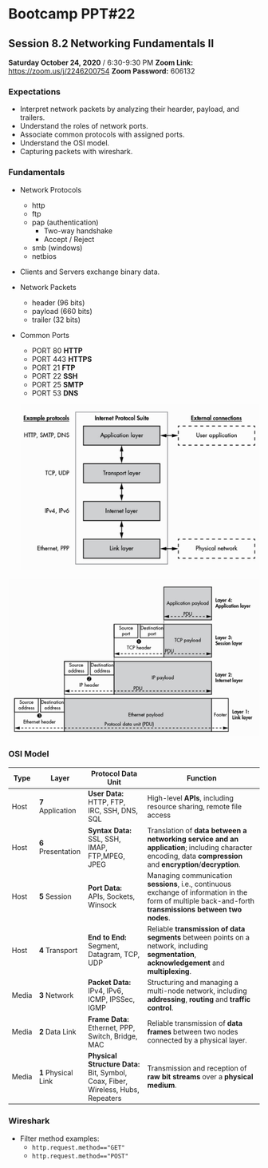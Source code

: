 

# Bootcamp PPT#22
## Session 8.2 Networking Fundamentals II
**Saturday October 24, 2020** / 6:30-9:30 PM
**Zoom Link:** https://zoom.us/j/2246200754 
**Zoom Password:** 606132

### Expectations

- Interpret network packets by analyzing their hearder, payload, and trailers.
- Understand the roles of network ports. 
- Associate common protocols with assigned ports.
- Understand the OSI model.
- Capturing packets with wireshark.

### Fundamentals

- Network Protocols

  - http
  - ftp
  - pap (authentication)
    - Two-way handshake
    - Accept / Reject
  - smb (windows)
  - netbios

- Clients and Servers exchange binary data.

- Network Packets

  - header (96 bits)
  - payload (660 bits)
  - trailer (32 bits)

- Common Ports

  - PORT 80 **HTTP**
  - PORT 443 **HTTPS**
  - PORT 21 **FTP**
  - PORT 22 **SSH**
  - PORT 25 **SMTP**
  - PORT 53 **DNS**

  ![model](model1.png)

![model](model2.png)

### OSI Model

| Type  | Layer               | Protocol Data Unit                                           | Function                                                     |
| ----- | ------------------- | ------------------------------------------------------------ | ------------------------------------------------------------ |
| Host  | **7** Application   | **User Data:** HTTP, FTP, IRC, SSH, DNS, SQL                 | High-level **APIs**, including resource sharing, remote file access |
| Host  | **6** Presentation  | **Syntax Data:** SSL, SSH, IMAP, FTP,MPEG, JPEG              | Translation of **data between a networking service and an application**; including character encoding, data **compression** and **encryption**/**decryption**. |
| Host  | **5** Session       | **Port Data:** APIs, Sockets, Winsock                        | Managing communication **sessions**, i.e., continuous exchange of information in the form of multiple back-and-forth **transmissions between two nodes**. |
| Host  | **4** Transport     | **End to End:** Segment, Datagram, TCP, UDP                  | Reliable **transmission of data segments** between points on a network, including **segmentation**, **acknowledgement** and **multiplexing**. |
| Media | **3** Network       | **Packet Data:** IPv4, IPv6, ICMP, IPSSec, IGMP              | Structuring and managing a multi-node network, including **addressing**, **routing** and **traffic control**. |
| Media | **2** Data Link     | **Frame Data:** Ethernet, PPP, Switch, Bridge, MAC           | Reliable transmission of **data frames** between two nodes connected by a physical layer. |
| Media | **1** Physical Link | **Physical Structure Data:** Bit, Symbol, Coax, Fiber, Wireless, Hubs, Repeaters | Transmission and reception of **raw bit streams** over a **physical medium**. |

### Wireshark

- Filter method examples:
  - `http.request.method=="GET"`
  - `http.request.method=="POST"`

